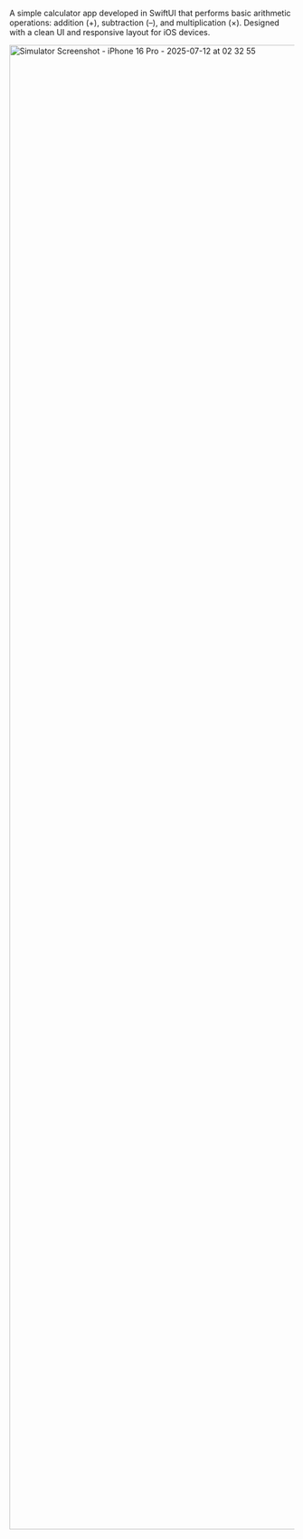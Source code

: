 A simple calculator app developed in SwiftUI that performs basic arithmetic operations: addition (+), subtraction (–), and multiplication (×). Designed with a clean UI and responsive layout for iOS devices.

<img width="1206" height="2622" alt="Simulator Screenshot - iPhone 16 Pro - 2025-07-12 at 02 32 55" src="https://github.com/user-attachments/assets/ac66252a-475c-4f7f-ac4c-865089b8dc23" />
